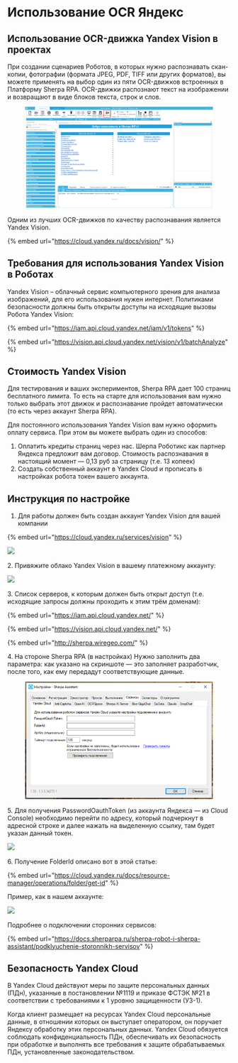 # Использование OCR Яндекс

## **Использование OCR-движка Yandex Vision в проектах**

При создании сценариев Роботов, в которых нужно распознавать скан-копии, фотографии (формата JPEG, PDF, TIFF или других форматов),  вы можете применять на выбор один из пяти OCR-движков встроенных в Платформу Sherpa RPA. OCR-движки распознают текст на изображении и возвращают в виде блоков текста, строк и слов.

<figure><img src="../../../../../.gitbook/assets/Распознать.png" alt=""><figcaption></figcaption></figure>

Одним из лучших OCR-движков по качеству распознавания является Yandex Vision.&#x20;

{% embed url="https://cloud.yandex.ru/docs/vision/" %}

## **Требования для использования Yandex** **Vision в Роботах**

Yandex Vision – облачный сервис компьютерного зрения для анализа изображений, для его использования нужен интернет. Политиками безопасности должны быть открыты доступы на исходящие вызовы Робота Yandex Vision:

{% embed url="https://iam.api.cloud.yandex.net/iam/v1/tokens" %}

{% embed url="https://vision.api.cloud.yandex.net/vision/v1/batchAnalyze" %}

## **Стоимость Yandex** **Vision**

Для тестирования и ваших экспериментов, Sherpa RPA дает 100 страниц бесплатного лимита. То есть на старте для использования вам нужно только выбрать этот движок и распознавание пройдет автоматически (то есть через аккаунт Sherpa RPA).

Для постоянного использования Yandex Vision вам нужно оформить оплату сервиса. При этом вы можете выбрать один из способов:

1. Оплатить кредиты страниц через нас. Шерпа Роботикс как партнер Яндекса предложит вам договор. Стоимость распознавания в настоящий момент — 0,13 руб за страницу (т.е. 13 копеек)
2. Создать собственный аккаунт в Yandex Cloud и прописать в настройках робота токен вашего аккаунта.

## **Инструкция по настройке**

1. Для работы должен быть создан аккаунт Yandex Vision  для вашей компании

{% embed url="https://cloud.yandex.ru/services/vision" %}

![](https://sherparpa.ru/wp-content/uploads/2023/04/izobrazhenie_2023-04-24_164623935.png)

2\. Привяжите облако Yandex Vision в вашему платежному аккаунту:

![](https://sherparpa.ru/wp-content/uploads/2023/04/izobrazhenie_2023-04-24_164836138.png)

3\. Список серверов, к которым должен быть открыт доступ (т.е. исходящие запросы должны проходить к этим трём доменам):

{% embed url="https://iam.api.cloud.yandex.net/" %}

{% embed url="https://vision.api.cloud.yandex.net/" %}

{% embed url="http://sherpa.wiregeo.com/" %}

4\. На стороне Sherpa RPA (в настройках) Нужно заполнить два параметра: как указано на скриншоте — это заполняет разработчик, после того, как ему передадут соответствующие данные.

<figure><img src="../../../../../.gitbook/assets/image (70).png" alt=""><figcaption></figcaption></figure>

5\. Для получения PasswordOauthToken (из аккаунта Яндекса — из Cloud Console) необходимо перейти по адресу, который подчеркнут в адресной строке и далее нажать на выделенную ссылку, там будет указан данный токен.

![](https://sherparpa.ru/wp-content/uploads/2023/04/izobrazhenie_2023-04-24_165118115.png)

6\. Получение FolderId описано вот в этой статье:&#x20;

{% embed url="https://cloud.yandex.ru/docs/resource-manager/operations/folder/get-id" %}

Пример, как в нашем аккаунте:

![](https://sherparpa.ru/wp-content/uploads/2023/04/screenshot_1.jpg)

Подробнее о подключении сторонних сервисов:&#x20;

{% embed url="https://docs.sherparpa.ru/sherpa-robot-i-sherpa-assistant/podklyuchenie-storonnikh-servisov" %}

## **Безопасность Yandex Cloud**

В Yandex Cloud действуют меры по защите персональных данных (ПДн), указанные в постановлении №1119 и приказе ФСТЭК №21 в соответствии с требованиями к 1 уровню защищенности (УЗ-1).

Когда клиент размещает на ресурсах Yandex Cloud персональные данные, в отношении которых он выступает оператором, он поручает Яндексу обработку этих персональных данных. Yandex Cloud обязуется соблюдать конфиденциальность ПДн, обеспечивать их безопасность при обработке и выполнять все требования к защите обрабатываемых ПДн, установленные законодательством.
